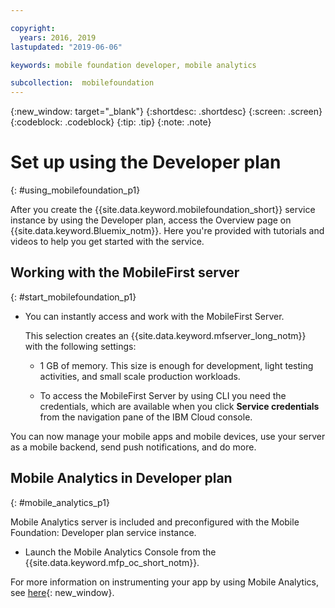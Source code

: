 ```yaml
---

copyright:
  years: 2016, 2019
lastupdated: "2019-06-06"

keywords: mobile foundation developer, mobile analytics

subcollection:  mobilefoundation
---
```


{:new_window: target="_blank"}
{:shortdesc: .shortdesc}
{:screen:  .screen}
{:codeblock:  .codeblock}
{:tip: .tip}
{:note: .note}

#	Set up using the Developer plan
{: #using_mobilefoundation_p1}

After you create the {{site.data.keyword.mobilefoundation_short}} service instance by using the Developer plan, access the Overview page on {{site.data.keyword.Bluemix_notm}}. Here you're provided with tutorials and videos to help you get started with the service.

## Working with the MobileFirst server
{: #start_mobilefoundation_p1}
* You can instantly access and work with the MobileFirst Server.

  This selection creates an {{site.data.keyword.mfserver_long_notm}} with the following settings:
  *	1 GB of memory. This size is enough for development, light testing activities, and small scale production workloads.

  * To access the MobileFirst Server by using CLI you need the credentials, which are available when you click **Service credentials** from the navigation pane of the IBM Cloud console.

You can now manage your mobile apps and mobile devices, use your server as a mobile backend, send push notifications, and do more.

## Mobile Analytics in Developer plan
{: #mobile_analytics_p1}

Mobile Analytics server is included and preconfigured with the Mobile Foundation: Developer plan service instance.

* Launch the Mobile Analytics Console from the {{site.data.keyword.mfp_oc_short_notm}}.

For more information on instrumenting your app by using Mobile Analytics, see [here](/docs/services/mobilefoundation?topic=mobilefoundation-instrument_your_app#instrument_your_app){: new_window}.
